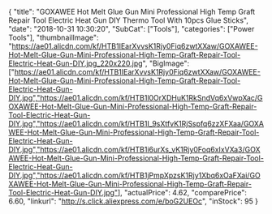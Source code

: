 {
	"title": "GOXAWEE Hot Melt Glue Gun Mini Professional High Temp Graft Repair Tool Electric Heat Gun DIY Thermo Tool With 10pcs Glue Sticks",
	"date": "2018-10-31 10:30:20",
	"SubCat": ["Tools"],
	"categories": ["Power Tools"],
	"thumbnailImage": "https://ae01.alicdn.com/kf/HTB1IEarXvvsK1Rjy0Fiq6zwtXXaw/GOXAWEE-Hot-Melt-Glue-Gun-Mini-Professional-High-Temp-Graft-Repair-Tool-Electric-Heat-Gun-DIY.jpg_220x220.jpg",
	"BigImage": ["https://ae01.alicdn.com/kf/HTB1IEarXvvsK1Rjy0Fiq6zwtXXaw/GOXAWEE-Hot-Melt-Glue-Gun-Mini-Professional-High-Temp-Graft-Repair-Tool-Electric-Heat-Gun-DIY.jpg","https://ae01.alicdn.com/kf/HTB1l0OrXDHuK1RkSndVq6xVwpXac/GOXAWEE-Hot-Melt-Glue-Gun-Mini-Professional-High-Temp-Graft-Repair-Tool-Electric-Heat-Gun-DIY.jpg","https://ae01.alicdn.com/kf/HTB1I_9sXtfvK1RjSspfq6zzXFXaa/GOXAWEE-Hot-Melt-Glue-Gun-Mini-Professional-High-Temp-Graft-Repair-Tool-Electric-Heat-Gun-DIY.jpg","https://ae01.alicdn.com/kf/HTB1i6urXs_vK1Rjy0Foq6xIxVXa3/GOXAWEE-Hot-Melt-Glue-Gun-Mini-Professional-High-Temp-Graft-Repair-Tool-Electric-Heat-Gun-DIY.jpg","https://ae01.alicdn.com/kf/HTB1jPmpXpzsK1Rjy1Xbq6xOaFXai/GOXAWEE-Hot-Melt-Glue-Gun-Mini-Professional-High-Temp-Graft-Repair-Tool-Electric-Heat-Gun-DIY.jpg"],
	"actualPrice": 4.62,
	"comparePrice": 6.60,
	"linkurl": "http://s.click.aliexpress.com/e/boG2UEOc",
	"inStock": 95
}
